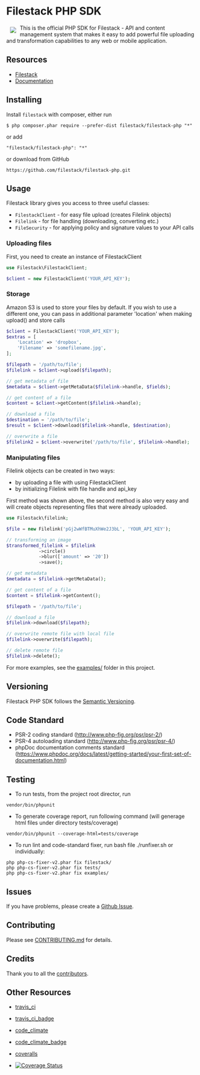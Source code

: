 # Filestack PHP SDK
<a href="https://www.filestack.com"><img src="https://filestack.com/themes/filestack/assets/images/press-articles/color.svg" align="left" hspace="10" vspace="6"></a>
This is the official PHP SDK for Filestack - API and content management system that makes it easy to add powerful file uploading and transformation capabilities to any web or mobile application.

## Resources

* [Filestack](https://www.filestack.com)
* [Documentation](https://www.filestack.com/docs)

## Installing

Install ``filestack`` with composer, either run

    $ php composer.phar require --prefer-dist filestack/filestack-php "*"

or add

```
"filestack/filestack-php": "*"
```

or download from GitHub

    https://github.com/filestack/filestack-php.git

## Usage

Filestack library gives you access to three useful classes:

* `FilestackClient` - for easy file upload (creates Filelink objects)
* `Filelink` - for file handling (downloading, converting etc.)
* `FileSecurity` - for applying policy and signature values to your API calls

### Uploading files
First, you need to create an instance of FilestackClient

```php
use Filestack\FilestackClient;

$client = new FilestackClient('YOUR_API_KEY');
```

### Storage
Amazon S3 is used to store your files by default. If you wish to use a different one, you can pass in additional parameter 'location' when making upload() and store calls

```php
$client = FilestackClient('YOUR_API_KEY');
$extras = [
    'Location' => 'dropbox',
    'Filename' => 'somefilename.jpg',
];

$filepath = '/path/to/file';
$filelink = $client->upload($filepath);

// get metadata of file
$metadata = $client->getMetaData($filelink->handle, $fields);

// get content of a file
$content = $client->getContent($filelink->handle);

// download a file
$destination = '/path/to/file';
$result = $client->download($filelink->handle, $destination);

// overwrite a file
$filelink2 = $client->overwrite('/path/to/file', $filelink->handle);
```

### Manipulating files

Filelink objects can be created in two ways:

 - by uploading a file with using FilestackClient
 - by initializing Filelink with file handle and api_key

First method was shown above, the second method is also very easy and will create objects representing files that were already uploaded.

```php
use Filestack\filelink;

$file = new Filelink('pGj2wWfBTMuXhWe2J3bL', 'YOUR_API_KEY');

// transforming an image
$transformed_filelink = $filelink
            ->circle()
            ->blur(['amount' => '20'])
            ->save();

// get metadata
$metadata = $filelink->getMetaData();

// get content of a file
$content = $filelink->getContent();

$filepath = '/path/to/file';

// download a file
$filelink->download($filepath);

// overwrite remote file with local file
$filelink->overwrite($filepath);

// delete remote file
$filelink->delete();

```

For more examples, see the [examples/](examples/) folder in this project.

## Versioning

Filestack PHP SDK follows the [Semantic Versioning](http://semver.org/).

## Code Standard

- PSR-2 coding standard (http://www.php-fig.org/psr/psr-2/)
- PSR-4 autoloading standard (http://www.php-fig.org/psr/psr-4/)
- phpDoc documentation comments standard (https://www.phpdoc.org/docs/latest/getting-started/your-first-set-of-documentation.html)

## Testing

- To run tests, from the project root director, run
```
vendor/bin/phpunit
```

- To generate coverage report, run following command (will generage html files under
directory tests/coverage)
```
vendor/bin/phpunit --coverage-html=tests/coverage
```

- To run lint and code-standard fixer, run bash file ./runfixer.sh or individually:
```
php php-cs-fixer-v2.phar fix filestack/
php php-cs-fixer-v2.phar fix tests/
php php-cs-fixer-v2.phar fix examples/
```

## Issues

If you have problems, please create a [Github Issue](https://github.com/filestack/filestack-php/issues).

## Contributing

Please see [CONTRIBUTING.md](CONTRIBUTING.md) for details.

## Credits

Thank you to all the [contributors](https://github.com/filestack/filestack-php/graphs/contributors).

## Other Resources

- [travis_ci](http://travis-ci.org/filestack/filestack-php)
- [travis_ci_badge](https://travis-ci.org/filestack/filestack-php.svg?branch=master)

- [code_climate](https://codeclimate.com/github/filestack/filestack-php)
- [code_climate_badge](https://filestack.com/themes/filestack/assets/images/press-articles/color.svg)

- [coveralls](https://coveralls.io/github/filestack/filestack-php?branch=master)
- [![Coverage Status](https://coveralls.io/repos/github/filestack/filestack-php/badge.svg?branch=master)](https://coveralls.io/github/filestack/filestack-php?branch=master)
